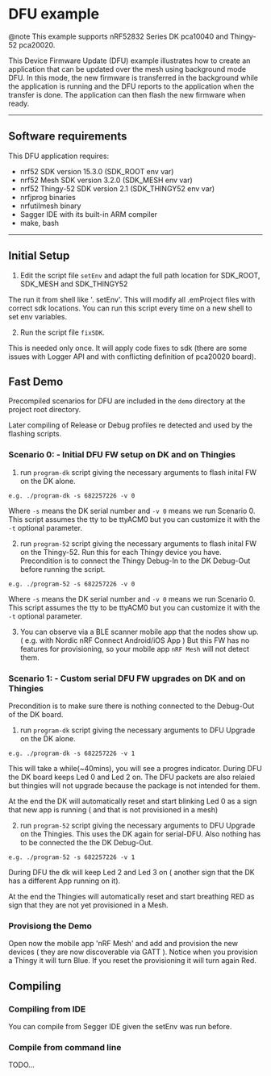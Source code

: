 # DFU example

@note This example supports nRF52832 Series DK pca10040 and Thingy-52 pca20020.

This Device Firmware Update (DFU) example illustrates how to create an application that can be updated
over the mesh using background mode DFU. In this mode, the new firmware is transferred in the background
while the application is running and the DFU reports to the application when the transfer is done.
The application can then flash the new firmware when ready.

---

## Software requirements 

This DFU application requires:
  * nrf52 SDK version 15.3.0 (SDK_ROOT env var)
  * nrf52 Mesh SDK version 3.2.0 (SDK_MESH env var)
  * nrf52 Thingy-52 SDK version 2.1 (SDK_THINGY52 env var)
  * nrfjprog binaries
  * nrfutilmesh binary
  * Sagger IDE with its built-in ARM compiler
  * make, bash

---

## Initial Setup

1) Edit the script file `setEnv` and adapt the full path location for SDK_ROOT, SDK_MESH and SDK_THINGY52

The run it from shell like '. setEnv'. This will modify all .emProject files with correct sdk locations. You can run this script every time on a new shell to set env variables.

2) Run the script file `fixSDK`.

This is needed only once. It will apply code fixes to sdk (there are some issues with Logger API and with conflicting definition of pca20020 board). 


## Fast Demo 

Precompiled scenarios for DFU are included in the `demo` directory at the project root directory.

Later compiling of Release or Debug profiles re detected and used by the flashing scripts.

### Scenario 0: - Initial DFU FW setup on DK and on Thingies

1) run `program-dk` script giving the necessary arguments to flash inital FW on the DK alone.

```
e.g. ./program-dk -s 682257226 -v 0  
```
Where `-s` means the DK serial number and `-v 0` means we run Scenario 0. This script assumes the tty to be ttyACM0 but you can customize it with the `-t` optional parameter.

2) run `program-52` script giving the necessary arguments to flash inital FW on the Thingy-52. Run this for each Thingy device you have.
Precondition is to connect the Thingy Debug-In to the DK Debug-Out before running the script.

```
e.g. ./program-52 -s 682257226 -v 0  
```
Where `-s` means the DK serial number and `-v 0` means we run Scenario 0. This script assumes the tty to be ttyACM0 but you can customize it with the `-t` optional parameter.

3) You can observe via a BLE scanner mobile app that the nodes show up. ( e.g. with Nordic nRF Connect Android/iOS App ) But this FW has no features for provisioning, so your mobile app `nRF Mesh` will not detect them.


### Scenario 1: - Custom serial DFU FW upgrades on DK and on Thingies
Precondition is to make sure there is nothing connected to the Debug-Out of the DK board.

1) run `program-dk` script giving the necessary arguments to DFU Upgrade on the DK alone.

```
e.g. ./program-dk -s 682257226 -v 1  
```
This will take a while(~40mins), you will see a progres indicator. During DFU the DK board keeps Led 0 and Led 2 on. The DFU packets are also relaied but thingies will not upgrade because the package is not intended for them. 

At the end the DK will automatically reset and start blinking Led 0 as a sign that new app is running ( and that is not provisioned in a mesh)

2) run `program-52` script giving the necessary arguments to DFU Upgrade on the Thingies. This uses the DK again for serial-DFU. Also nothing has to be connected the the DK Debug-Out.

```
e.g. ./program-52 -s 682257226 -v 1  
```

During DFU the dk will keep Led 2 and Led 3 on ( another sign that the DK has a different App running on it).

At the end the Thingies will automatically reset and start breathing RED as sign that they are not yet provisioned in a Mesh.



### Provisiong the Demo

Open now the mobile app 'nRF Mesh' and add and provision the new devices ( they are now discoverable via GATT ). Notice when you provision a Thingy it will turn Blue.
If you reset the provisioning it will turn again Red.


## Compiling

### Compiling from IDE

You can compile from Segger IDE given the setEnv was run before.

### Compile from command line

TODO...
